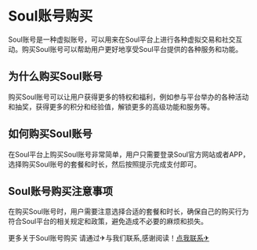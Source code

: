 # Soul账号购买

Soul账号是一种虚拟账号，可以用来在Soul平台上进行各种虚拟交易和社交互动。购买Soul账号可以帮助用户更好地享受Soul平台提供的各种服务和功能。

## 为什么购买Soul账号

购买Soul账号可以让用户获得更多的特权和福利，例如参与平台举办的各种活动和抽奖，获得更多的积分和经验值，解锁更多的高级功能和服务等。

## 如何购买Soul账号

在Soul平台上购买Soul账号非常简单，用户只需要登录Soul官方网站或者APP，选择购买Soul账号的套餐和时长，然后按照提示完成支付即可。

## Soul账号购买注意事项

在购买Soul账号时，用户需要注意选择合适的套餐和时长，确保自己的购买行为符合Soul平台的相关规定和政策，避免造成不必要的麻烦和损失。

更多关于Soul账号购买 请通过✈与我们联系,感谢阅读！[点我联系✈](https://us.G208.com)